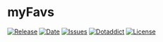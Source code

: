 # myFavs

[![Release](https://img.shields.io/github/v/release/franck-paul/myFavs)](https://github.com/franck-paul/myFavs/releases)
[![Date](https://img.shields.io/github/release-date/franck-paul/myFavs)](https://github.com/franck-paul/myFavs/releases)
[![Issues](https://img.shields.io/github/issues/franck-paul/myFavs)](https://github.com/franck-paul/myFavs/issues)
[![Dotaddict](https://img.shields.io/badge/dotaddict-official-green.svg)](https://plugins.dotaddict.org/dc2/details/myFavs)
[![License](https://img.shields.io/github/license/franck-paul/myFavs)](https://github.com/franck-paul/myFavs/blob/master/LICENSE)

